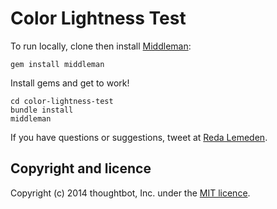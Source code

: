 # Color Lightness Test

To run locally, clone then install [Middleman]:

    gem install middleman

Install gems and get to work!

    cd color-lightness-test
    bundle install
    middleman

If you have questions or suggestions, tweet at [Reda Lemeden].

## Copyright and licence

Copyright (c) 2014 thoughtbot, Inc. under the [MIT licence](LICENSE).

  [middleman]: http://middlemanapp.com/
  [Reda Lemeden]: http://twitter.com/kaishin

